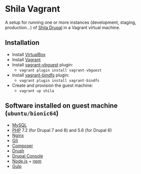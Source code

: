 # Shila Vagrant

A setup for running one or more instances (development, staging, production...) of [Shila Drupal](https://github.com/aleksip/shila-drupal) in a Vagrant virtual machine.


## Installation

- Install [VirtualBox](https://www.virtualbox.org/)
- Install [Vagrant](https://www.vagrantup.com/)
- Install [vagrant-vbguest](https://github.com/dotless-de/vagrant-vbguest) plugin:
    - `vagrant plugin install vagrant-vbguest`
- Install [vagrant-bindfs](https://github.com/gael-ian/vagrant-bindfs) plugin:
    - `vagrant plugin install vagrant-bindfs`
- Create and provision the guest machine:
    - `vagrant up shila`


## Software installed on guest machine (`ubuntu/bionic64`)

- [MySQL](https://www.mysql.com/)
- [PHP](https://php.net/) 7.2 (for Drupal 7 and 8) and 5.6 (for Drupal 6)
- [Nginx](https://nginx.org/)
- [Git](https://git-scm.com/)
- [Composer](https://getcomposer.org/)
- [Drush](http://www.drush.org/)
- [Drupal Console](https://drupalconsole.com/)
- [Node.js](https://nodejs.org/) + [npm](https://www.npmjs.com/)
- [Gulp](http://gulpjs.com/)
